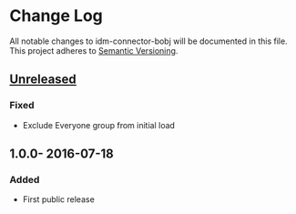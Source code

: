 # Change Log
All notable changes to idm-connector-bobj will be documented in this file.
This project adheres to [Semantic Versioning](http://semver.org/).

## [Unreleased]
### Fixed
- Exclude Everyone group from initial load

## 1.0.0- 2016-07-18
### Added
- First public release

[Unreleased]: compare/1.0.0...HEAD
